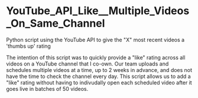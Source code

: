 # YouTube_API_Like__Multiple_Videos_On_Same_Channel
Python script using the YouTube API to give the "X" most recent videos a 'thumbs up' rating

The intention of this script was to quickly provide a "like" rating across all videos on a YouTube channel that I co-own. Our team uploads and schedules multiple videos at a time, up to 2 weeks in advance, and does not have the time to check the channel every day. This script allows us to add a "like" rating without having to indivudally open each scheduled video after it goes live in batches of 50 videos.
